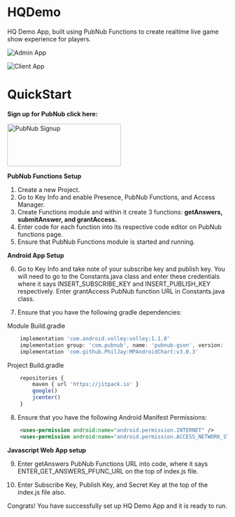 # HQDemo

HQ Demo App, built using PubNub Functions to create realtime live game show experience for players.

![Admin App](https://raw.githubusercontent.com/kaushikravikumar/HQDemo/master/images/adminappimg.png)

![Client App](https://raw.githubusercontent.com/kaushikravikumar/HQDemo/master/images/clientappimg.png)

# QuickStart

**Sign up for PubNub click here:**

<a href="https://dashboard.pubnub.com/signup?devrel_gh=HQDemo">
    <img alt="PubNub Signup" src="https://i.imgur.com/og5DDjf.png" width=260 height=97/>
</a>

**PubNub Functions Setup**
1. Create a new Project.
2. Go to Key Info and enable Presence, PubNub Functions, and Access Manager.
3. Create Functions module and within it create 3 functions: **getAnswers, submitAnswer, and grantAccess.**
4. Enter code for each function into its respective code editor on PubNub functions page.
5. Ensure that PubNub Functions module is started and running.

**Android App Setup**

6. Go to Key Info and take note of your subscribe key and publish key. You will need to go to the Constants.java class and enter these credentials where it says INSERT_SUBSCRIBE_KEY and INSERT_PUBLISH_KEY respectively. Enter grantAccess PubNub function URL in Constants.java class.

7. Ensure that you have the following gradle dependencies:

Module Build.gradle
``` javascript
    implementation 'com.android.volley:volley:1.1.0'
    implementation group: 'com.pubnub', name: 'pubnub-gson', version: '4.12.0'
    implementation 'com.github.PhilJay:MPAndroidChart:v3.0.3'
```
Project Build.gradle
``` Javascript
    repositories {
        maven { url 'https://jitpack.io' }
        google()
        jcenter()
    }
```    

8. Ensure that you have the following Android Manifest Permissions: 

``` xml
    <uses-permission android:name="android.permission.INTERNET" />
    <uses-permission android:name="android.permission.ACCESS_NETWORK_STATE" />
```  

**Javascript Web App setup**

9. Enter getAnswers PubNub Functions URL into code, where it says ENTER_GET_ANSWERS_PFUNC_URL on the top of index.js file.

10. Enter Subscribe Key, Publish Key, and Secret Key at the top of the index.js file also.


Congrats! You have successfully set up HQ Demo App and it is ready to run.
